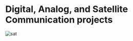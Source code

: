 # Digital, Analog, and Satellite Communication projects 



![sat](https://user-images.githubusercontent.com/66625688/84724679-c37cb680-af56-11ea-8ccf-655071056130.jpg)

